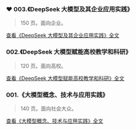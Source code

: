 ### ❤ 003.《DeepSeek 大模型及其企业应用实践》

> 150 页。面向企业。

[查看《DeepSeek 大模型及其企业应用实践》全文](/docs/DeepSeek大模型及其企业应用实践.pdf)

### 002.《DeepSeek 大模型赋能高校教学和科研》

> 120 页。面向高校。

[查看《DeepSeek 大模型赋能高校教学和科研》全文](/docs/DeepSeek大模型赋能高校教学和科研.pdf)

### 001.《大模型概念、技术与应用实践》

> 140 页。面向社会大众。

[查看《大模型概念、技术与应用实践》全文](/docs/大模型概念、技术与应用实践.pdf)
